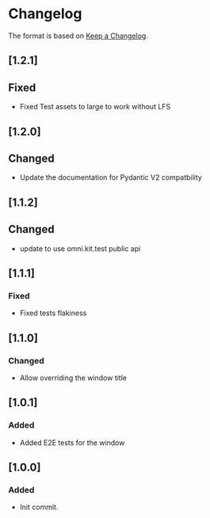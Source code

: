 # Changelog
The format is based on [Keep a Changelog](https://keepachangelog.com/en/1.0.0/).

## [1.2.1]
## Fixed
- Fixed Test assets to large to work without LFS

## [1.2.0]
## Changed
- Update the documentation for Pydantic V2 compatbility

## [1.1.2]
## Changed
- update to use omni.kit.test public api

## [1.1.1]
### Fixed
- Fixed tests flakiness

## [1.1.0]
### Changed
- Allow overriding the window title

## [1.0.1]
### Added
- Added E2E tests for the window

## [1.0.0]
### Added
- Init commit.
